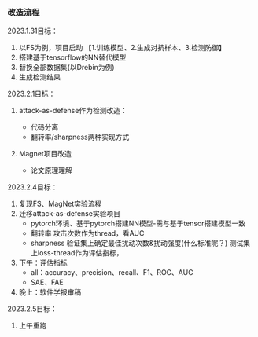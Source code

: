 ### 改造流程
2023.1.31目标：
1. 以FS为例，项目启动 【1.训练模型、2.生成对抗样本、3.检测防御】
2. 搭建基于tensorflow的NN替代模型
3. 替换全部数据集(以Drebin为例)
4. 生成检测结果

2023.2.1目标：
1. attack-as-defense作为检测改造：
    - 代码分离
    - 翻转率/sharpness两种实现方式

2. Magnet项目改造
   - 论文原理理解


2023.2.4目标：
1. 复现FS、MagNet实验流程
2. 迁移attack-as-defense实验项目
   - pytorch环境、基于pytorch搭建NN模型-需与基于tensor搭建模型一致
   - 翻转率   攻击次数作为thread，看AUC
   - sharpness  验证集上确定最佳扰动次数&扰动强度(什么标准呢？)  测试集上loss-thread作为评估指标，
3. 下午：评估指标
   - all：accuracy、precision、recall、F1、ROC、AUC
   - SAE、FAE
4. 晚上：软件学报审稿


2023.2.5目标：
1. 上午重跑